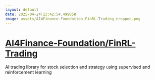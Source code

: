 ```yaml
---
layout: default
date: 2025-04-24T13:42:54.499058
image: assets/AI4Finance-Foundation_FinRL-Trading_cropped.png
---
```


# [AI4Finance-Foundation/FinRL-Trading](https://github.com/AI4Finance-Foundation/FinRL-Trading)

AI trading library for stock selection and strategy using supervised and reinforcement learning
